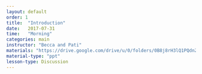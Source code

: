 ```yaml
---
layout: default
order: 1
title:  "Introduction"
date:   2017-07-31
time:   "Morning"
categories: main
instructor: "Becca and Pati"
materials: "https://drive.google.com/drive/u/0/folders/0B8j8rH3lQ1PQdnZNbnBLZWoxN0E"
material-type: "ppt"
lesson-type: Discussion
---
```


